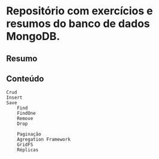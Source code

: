 # Repositório com exercícios e resumos do banco de dados MongoDB.

## Resumo

## Conteúdo
    Crud
	Insert
	Save
        Find
        FindOne
        Remove
 	    Drop
	
        Paginação
        Agregation Framework
        GridFS
        Réplicas
        
